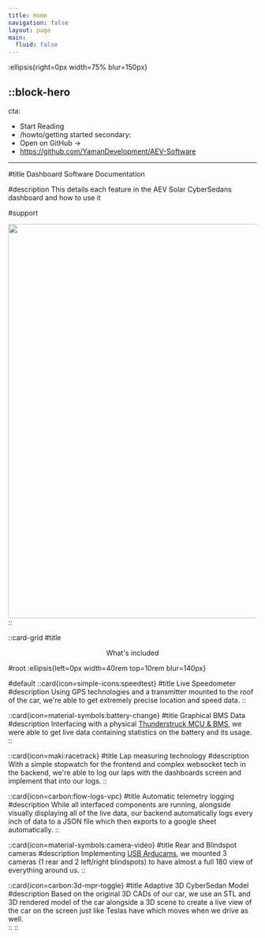 ```yaml
---
title: Home
navigation: false
layout: page
main:
  fluid: false
---
```


:ellipsis{right=0px width=75% blur=150px}

::block-hero
---
cta:
  - Start Reading
  - /howto/getting
  started
secondary:
  - Open on GitHub →
  - https://github.com/YamanDevelopment/AEV-Software
---

#title
Dashboard Software Documentation

#description
This details each feature in the AEV Solar CyberSedans dashboard and how to use it 

#support
  <center>
    <img width="800" src="/AEVCutout.png" />
  </center>
::

::card-grid
#title
<center>
  What's included
</center>

#root
:ellipsis{left=0px width=40rem top=10rem blur=140px}

#default
  ::card{icon=simple-icons:speedtest}
  #title
  Live Speedometer
  #description
  Using GPS technologies and a transmitter mounted to the roof of the car, we're able to get extremely precise location and speed data.
  ::

  ::card{icon=material-symbols:battery-change}
  #title
  Graphical BMS Data
  #description
  Interfacing with a physical [Thunderstruck MCU & BMS](https://www.thunderstruck-ev.com), we were able to get live data containing statistics on the battery and its usage.
  ::

  ::card{icon=maki:racetrack}
  #title
  Lap measuring technology
  #description
  With a simple stopwatch for the frontend and complex websocket tech in the backend, we're able to log our laps with the dashboards screen and implement that into our logs.
  ::

  ::card{icon=carbon:flow-logs-vpc}
  #title
  Automatic telemetry logging
  #description
  While all interfaced components are running, alongside visually displaying all of the live data, our backend automatically logs every inch of data to a JSON file which then exports to a google sheet automatically.
  ::

  ::card{icon=material-symbols:camera-video}
  #title
  Rear and Blindspot cameras
  #description
  Implementing [USB Arducams](https://www.arducam.com/product/arducam-1080p-day-night-vision-usb-camera-2mp-infrared-webcam-with-automatic-ir-cut-switching-and-ir-leds/), we mounted 3 cameras (1 rear and 2 left/right blindspots) to have almost a full 180 view of everything around us.
  ::

  ::card{icon=carbon:3d-mpr-toggle}
  #title
  Adaptive 3D CyberSedan Model
  #description
  Based on the original 3D CADs of our car, we use an STL and 3D rendered model of the car alongside a 3D scene to create a live view of the car on the screen just like Teslas have which moves when we drive as well.   
  ::
::
